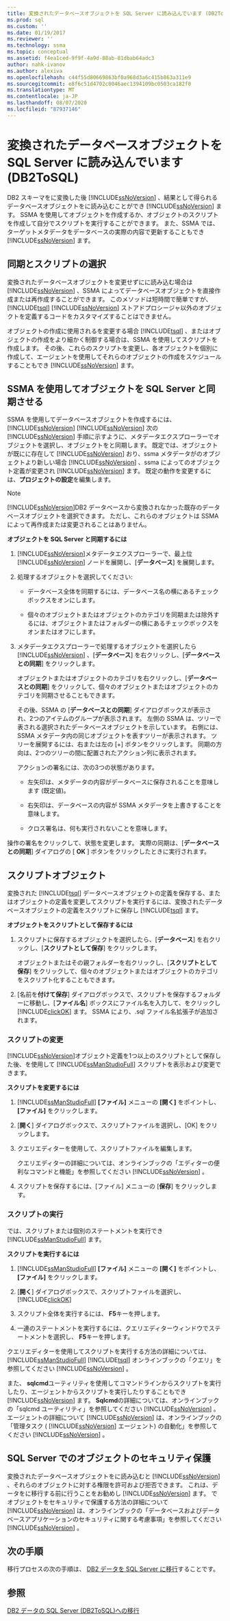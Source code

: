 ```yaml
---
title: 変換されたデータベースオブジェクトを SQL Server に読み込んでいます (DB2ToSQL) |Microsoft Docs
ms.prod: sql
ms.custom: ''
ms.date: 01/19/2017
ms.reviewer: ''
ms.technology: ssma
ms.topic: conceptual
ms.assetid: f4ea1ced-9f9f-4a9d-88ab-81dbab64adc3
author: nahk-ivanov
ms.author: alexiva
ms.openlocfilehash: c44f55d80669863bf0a968d3a6c415b863a311e9
ms.sourcegitcommit: e8f6c51d4702c0046aec1394109bc0503ca182f0
ms.translationtype: MT
ms.contentlocale: ja-JP
ms.lasthandoff: 08/07/2020
ms.locfileid: "87937146"
---
```

# <a name="loading-converted-database-objects-into-sql-server-db2tosql"></a>変換されたデータベースオブジェクトを SQL Server に読み込んでいます (DB2ToSQL)
DB2 スキーマをに変換した後 [!INCLUDE[ssNoVersion](../../includes/ssnoversion-md.md)] 、結果として得られるデータベースオブジェクトをに読み込むことができ [!INCLUDE[ssNoVersion](../../includes/ssnoversion-md.md)] ます。 SSMA を使用してオブジェクトを作成するか、オブジェクトのスクリプトを作成して自分でスクリプトを実行することができます。 また、SSMA では、ターゲットメタデータをデータベースの実際の内容で更新することもでき [!INCLUDE[ssNoVersion](../../includes/ssnoversion-md.md)] ます。  
  
## <a name="choosing-between-synchronization-and-scripts"></a>同期とスクリプトの選択  
変換されたデータベースオブジェクトを変更せずにに読み込む場合は [!INCLUDE[ssNoVersion](../../includes/ssnoversion-md.md)] 、SSMA によってデータベースオブジェクトを直接作成または再作成することができます。 このメソッドは短時間で簡単ですが、 [!INCLUDE[tsql](../../includes/tsql-md.md)] [!INCLUDE[ssNoVersion](../../includes/ssnoversion-md.md)] ストアドプロシージャ以外のオブジェクトを定義するコードをカスタマイズすることはできません。  
  
オブジェクトの作成に使用されるを変更する場合 [!INCLUDE[tsql](../../includes/tsql-md.md)] 、またはオブジェクトの作成をより細かく制御する場合は、SSMA を使用してスクリプトを作成します。 その後、これらのスクリプトを変更し、各オブジェクトを個別に作成して、エージェントを使用してそれらのオブジェクトの作成をスケジュールすることもでき [!INCLUDE[ssNoVersion](../../includes/ssnoversion-md.md)] ます。  
  
## <a name="using-ssma-to-synchronize-objects-with-sql-server"></a>SSMA を使用してオブジェクトを SQL Server と同期させる  
SSMA を使用してデータベースオブジェクトを作成するには、 [!INCLUDE[ssNoVersion](../../includes/ssnoversion-md.md)] [!INCLUDE[ssNoVersion](../../includes/ssnoversion-md.md)] 次の [!INCLUDE[ssNoVersion](../../includes/ssnoversion-md.md)] 手順に示すように、メタデータエクスプローラーでオブジェクトを選択し、オブジェクトをと同期します。 既定では、オブジェクトが既にに存在して [!INCLUDE[ssNoVersion](../../includes/ssnoversion-md.md)] おり、ssma メタデータがのオブジェクトより新しい場合 [!INCLUDE[ssNoVersion](../../includes/ssnoversion-md.md)] 、ssma によってのオブジェクト定義が変更され [!INCLUDE[ssNoVersion](../../includes/ssnoversion-md.md)] ます。 既定の動作を変更するには、**プロジェクトの設定**を編集します。  
  
> [!NOTE]  
> [!INCLUDE[ssNoVersion](../../includes/ssnoversion-md.md)]DB2 データベースから変換されなかった既存のデータベースオブジェクトを選択できます。 ただし、これらのオブジェクトは SSMA によって再作成または変更されることはありません。  
  
**オブジェクトを SQL Server と同期するには**  
  
1.  [!INCLUDE[ssNoVersion](../../includes/ssnoversion-md.md)]メタデータエクスプローラーで、最上位 [!INCLUDE[ssNoVersion](../../includes/ssnoversion-md.md)] ノードを展開し、[**データベース**] を展開します。  
  
2.  処理するオブジェクトを選択してください:  
  
    -   データベース全体を同期するには、データベース名の横にあるチェックボックスをオンにします。  
  
    -   個々のオブジェクトまたはオブジェクトのカテゴリを同期または除外するには、オブジェクトまたはフォルダーの横にあるチェックボックスをオンまたはオフにします。  
  
3.  メタデータエクスプローラーで処理するオブジェクトを選択したら [!INCLUDE[ssNoVersion](../../includes/ssnoversion-md.md)] 、[**データベース**] を右クリックし、[**データベースとの同期**] をクリックします。  
  
    オブジェクトまたはオブジェクトのカテゴリを右クリックし、[**データベースとの同期**] をクリックして、個々のオブジェクトまたはオブジェクトのカテゴリを同期させることもできます。  
  
    その後、SSMA の [**データベースとの同期**] ダイアログボックスが表示され、2つのアイテムのグループが表示されます。 左側の SSMA は、ツリーで表される選択されたデータベースオブジェクトを示しています。 右側には、SSMA メタデータ内の同じオブジェクトを表すツリーが表示されます。 ツリーを展開するには、右または左の [+] ボタンをクリックします。 同期の方向は、2つのツリーの間に配置されたアクション列に表示されます。  
  
    アクションの署名には、次の3つの状態があります。  
  
    -   左矢印は、メタデータの内容がデータベースに保存されることを意味します (既定値)。  
  
    -   右矢印は、データベースの内容が SSMA メタデータを上書きすることを意味します。  
  
    -   クロス署名は、何も実行されないことを意味します。  
  
操作の署名をクリックして、状態を変更します。 実際の同期は、[**データベースとの同期**] ダイアログの [ **OK** ] ボタンをクリックしたときに実行されます。  
  
## <a name="scripting-objects"></a>スクリプトオブジェクト  
変換された [!INCLUDE[tsql](../../includes/tsql-md.md)] データベースオブジェクトの定義を保存する、またはオブジェクトの定義を変更してスクリプトを実行するには、変換されたデータベースオブジェクトの定義をスクリプトに保存し [!INCLUDE[tsql](../../includes/tsql-md.md)] ます。  
  
**オブジェクトをスクリプトとして保存するには**  
  
1.  スクリプトに保存するオブジェクトを選択したら、[**データベース**] を右クリックし、[**スクリプトとして保存**] をクリックします。  
  
    オブジェクトまたはその親フォルダーを右クリックし、[**スクリプトとして保存**] をクリックして、個々のオブジェクトまたはオブジェクトのカテゴリをスクリプト化することもできます。  
  
2.  [名前を**付けて保存**] ダイアログボックスで、スクリプトを保存するフォルダーに移動し、[**ファイル名**] ボックスにファイル名を入力して、をクリックし [!INCLUDE[clickOK](../../includes/clickok-md.md)] ます。 SSMA により、.sql ファイル名拡張子が追加されます。  
  
### <a name="modifying-scripts"></a>スクリプトの変更  
[!INCLUDE[ssNoVersion](../../includes/ssnoversion-md.md)]オブジェクト定義を1つ以上のスクリプトとして保存した後、を使用して [!INCLUDE[ssManStudioFull](../../includes/ssmanstudiofull-md.md)] スクリプトを表示および変更できます。  
  
**スクリプトを変更するには**  
  
1.  [!INCLUDE[ssManStudioFull](../../includes/ssmanstudiofull-md.md)] **[ファイル]** メニューの **[開く]** をポイントし、 **[ファイル]** をクリックします。  
  
2.  [**開く**] ダイアログボックスで、スクリプトファイルを選択し、[OK] をクリックします。
  
3.  クエリエディターを使用して、スクリプトファイルを編集します。  
  
    クエリエディターの詳細については、オンラインブックの「エディターの便利なコマンドと機能」を参照してください [!INCLUDE[ssNoVersion](../../includes/ssnoversion-md.md)] 。  
  
4.  スクリプトを保存するには、[ファイル] メニューの [**保存**] をクリックします。  
  
### <a name="running-scripts"></a>スクリプトの実行  
では、スクリプトまたは個別のステートメントを実行でき [!INCLUDE[ssManStudioFull](../../includes/ssmanstudiofull-md.md)] ます。  
  
**スクリプトを実行するには**  
  
1.  [!INCLUDE[ssManStudioFull](../../includes/ssmanstudiofull-md.md)] **[ファイル]** メニューの **[開く]** をポイントし、 **[ファイル]** をクリックします。  
  
2.  [**開く**] ダイアログボックスで、スクリプトファイルを選択し、[!INCLUDE[clickOK](../../includes/clickok-md.md)]  
  
3.  スクリプト全体を実行するには、 **F5**キーを押します。  
  
4.  一連のステートメントを実行するには、クエリエディターウィンドウでステートメントを選択し、 **F5**キーを押します。  
  
クエリエディターを使用してスクリプトを実行する方法の詳細については、 [!INCLUDE[ssManStudioFull](../../includes/ssmanstudiofull-md.md)] [!INCLUDE[tsql](../../includes/tsql-md.md)] オンラインブックの「クエリ」を参照してください [!INCLUDE[ssNoVersion](../../includes/ssnoversion-md.md)] 。  
  
また、 **sqlcmd**ユーティリティを使用してコマンドラインからスクリプトを実行したり、エージェントからスクリプトを実行したりすることもでき [!INCLUDE[ssNoVersion](../../includes/ssnoversion-md.md)] ます。 **Sqlcmd**の詳細については、オンラインブックの「sqlcmd ユーティリティ」を参照してください [!INCLUDE[ssNoVersion](../../includes/ssnoversion-md.md)] 。 エージェントの詳細について [!INCLUDE[ssNoVersion](../../includes/ssnoversion-md.md)] は、オンラインブックの「管理タスク ( [!INCLUDE[ssNoVersion](../../includes/ssnoversion-md.md)] エージェント) の自動化」を参照してください [!INCLUDE[ssNoVersion](../../includes/ssnoversion-md.md)] 。  
  
## <a name="securing-objects-in-sql-server"></a>SQL Server でのオブジェクトのセキュリティ保護  
変換されたデータベースオブジェクトをに読み込むと [!INCLUDE[ssNoVersion](../../includes/ssnoversion-md.md)] 、それらのオブジェクトに対する権限を許可および拒否できます。 これは、データをに移行する前に行うことをお勧めし [!INCLUDE[ssNoVersion](../../includes/ssnoversion-md.md)] ます。 でオブジェクトをセキュリティで保護する方法の詳細について [!INCLUDE[ssNoVersion](../../includes/ssnoversion-md.md)] は、オンラインブックの「データベースおよびデータベースアプリケーションのセキュリティに関する考慮事項」を参照してください [!INCLUDE[ssNoVersion](../../includes/ssnoversion-md.md)] 。  
  
## <a name="next-step"></a>次の手順  
移行プロセスの次の手順は、 [DB2 データを SQL Server に移行](https://msdn.microsoft.com/86cbd39f-6dac-409a-9ce1-7dd54403f84b)することです。  
  
## <a name="see-also"></a>参照  
[DB2 データの SQL Server &#40;DB2ToSQL&#41;への移行](../../ssma/db2/migrating-db2-data-into-sql-server-db2tosql.md)  
  
